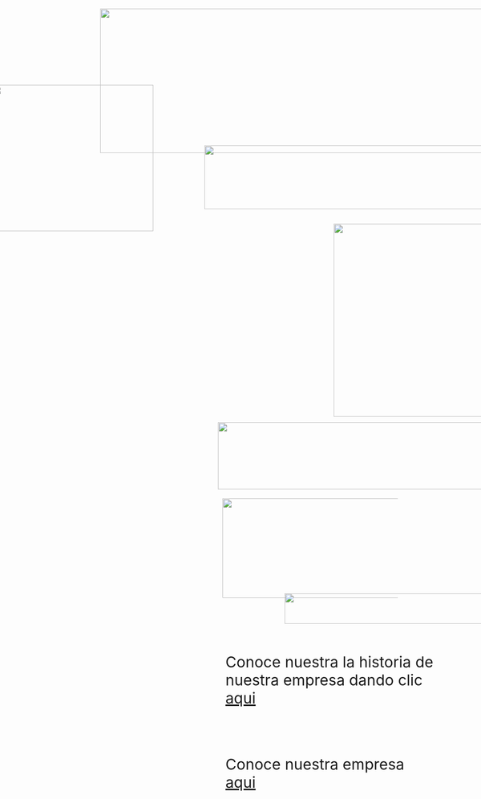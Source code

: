 <!DOCTYPE html PUBLIC "-//W3C//DTD XHTML 1.0 Transitional//EN" "http://www.w3.org/TR/xhtml1/DTD/xhtml1-transitional.dtd">
<html xmlns="http://www.w3.org/1999/xhtml">
<head>
<meta http-equiv="Content-Type" content="text/html; charset=iso-8859-1" />
<title>Untitled Document</title>
<style type="text/css">
<!--
body {
	background-image: url(imagenes pagina principal/fondo.jpg);
	background-image: url(imagenes%20pagina%20principal/fondo.jpg);
}
#Layer1 {
	position:absolute;
	width:1411px;
	height:382px;
	z-index:1;
	left: 200px;
	top: 38px;
}
#Layer2 {
	position:absolute;
	width:1231px;
	height:151px;
	z-index:2;
	left: 293px;
	top: 311px;
}
#Layer3 {
	position:absolute;
	width:334px;
	height:248px;
	z-index:3;
	left: -23px;
	top: 190px;
}
#Layer4 {
	position:absolute;
	width:1143px;
	height:185px;
	z-index:4;
	left: 388px;
	top: 863px;
}
#Layer5 {
	position:absolute;
	width:430px;
	height:233px;
	z-index:5;
	left: 1022px;
	top: 1067px;
}
#Layer6 {
	position:absolute;
	width:350px;
	height:218px;
	z-index:6;
	left: 444px;
	top: 1015px;
}
#Layer7 {
	position:absolute;
	width:200px;
	height:115px;
	z-index:7;
	left: 1324px;
	top: 1045px;
}
#Layer8 {
	position:absolute;
	width:511px;
	height:72px;
	z-index:8;
	left: 568px;
	top: 1204px;
}
#Layer9 {
	position:absolute;
	width:418px;
	height:327px;
	z-index:9;
	left: 450px;
	top: 1293px;
}
.style4 {font-size: 30px}
#Layer10 {
	position:absolute;
	width:630px;
	height:373px;
	z-index:10;
	left: 666px;
	top: 467px;
}
-->
</style></head>
<body>
<div id="Layer10">
  <div align="center"><img src="imagenes/pasghsdvbd.jpg" width="651" height="385" /></div>
</div>
<div id="Layer1"><img src="imagenes pagina principal/nombre.png" width="1372" height="288" /></div>
<div id="Layer2">
  <div align="center"><img src="imagenes pagina principal/eslogan.png" width="1001" height="127" /></div>
</div>
<div id="Layer3">
  <div align="center"><img src="imagenes pagina principal/logo.png" width="323" height="292" /></div>
</div>
<div id="Layer4">
  <div align="center"><img src="imagenes pagina principal/pastes.png" width="1049" height="134" /></div>
</div>
<div id="Layer5"><img src="imagenes pagina principal/Imagen1.png" width="301" height="225" /></div>
<div id="Layer6">
  <div align="center"><img src="imagenes pagina principal/red-firetruck-hi.png" width="380" height="198" /></div>
</div>
<div id="Layer7"><img src="imagenes pagina principal/Imagenlmllm1.png" width="386" height="117" /></div>
<div id="Layer8"><img src="imagenes pagina principal/Imagknknen1.png" width="510" height="61" /></div>
<div id="Layer9">
  <p class="style4">Conoce nuestra la historia de nuestra empresa dando clic <a href="info de la empresa.html">aqui</a></p>
  <p class="style4">&nbsp;</p>
  <p class="style4">Conoce nuestra empresa <a href="info empresaaaa.html">aqui</a> </p>
</div>
</body>
</html>
